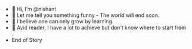 - 👋 Hi, I’m @nishant
- 👀 Let me tell you something funny - The world will end soon.
- 🌱 I believe one can only grow by learning.
- 💞️ Avid reader, I have a lot to achieve but don't know where to start from .
- End of Story

<!---
nishantls/nishantls is a ✨ special ✨ repository because its `README.md` (this file) appears on your GitHub profile.
You can click the Preview link to take a look at your changes.
--->
